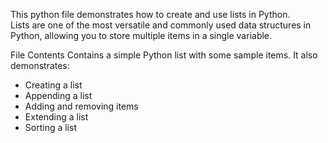
This python file demonstrates how to create and use lists in Python.  
Lists are one of the most versatile and commonly used data structures in Python, allowing you to store multiple items in a single variable.

File Contents
Contains a simple Python list with some sample items. It also demonstrates:
  - Creating a list
  - Appending a list
  - Adding and removing items
  - Extending a list
  - Sorting a list 

